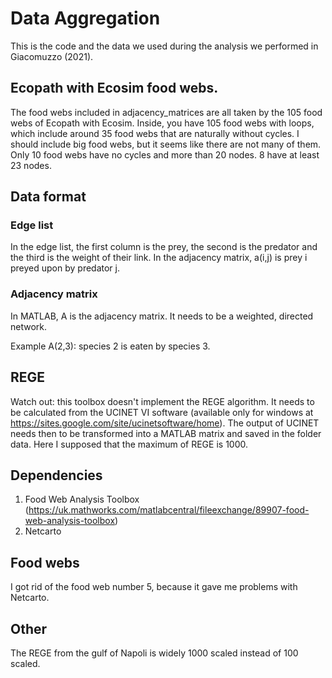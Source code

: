 # Data Aggregation 

This is the code and the data we used during the analysis we performed in Giacomuzzo (2021).

## Ecopath with Ecosim food webs.
The food webs included in adjacency_matrices are all taken by the 105 food webs of Ecopath with Ecosim. Inside, you have 105 food webs with loops, which include around 35 food webs that are naturally without cycles. I should include big food webs, but it seems like there are not many of them. Only 10 food webs have no cycles and more than 20 nodes. 8 have at least 23 nodes. 

## Data format

### Edge list
In the edge list, the first column is the prey, the second is the predator and the third is the weight of their link. In the adjacency matrix, a(i,j) is prey i preyed upon by predator j. 

### Adjacency matrix
In MATLAB, A is the adjacency matrix. It needs to be a weighted, directed network.

Example
  A(2,3): species 2 is eaten by species 3.

## REGE
Watch out: this toolbox doesn't implement the REGE algorithm. It needs to be calculated from the UCINET VI software (available only for windows at https://sites.google.com/site/ucinetsoftware/home). The output of UCINET needs then to be transformed into a MATLAB matrix and saved in the folder data. Here I supposed that the maximum of REGE is 1000.

## Dependencies
1. Food Web Analysis Toolbox (https://uk.mathworks.com/matlabcentral/fileexchange/89907-food-web-analysis-toolbox)
2. Netcarto

## Food webs
I got rid of the food web number 5, because it gave me problems with Netcarto. 

## Other
The REGE from the gulf of Napoli is widely 1000 scaled instead of 100 scaled.